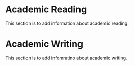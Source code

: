 # Academic Reading #

This section is to add information about academic reading. 

# Academic Writing #

This section is to add infomratino about academic writing. 
